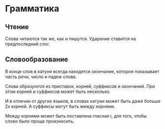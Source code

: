 # Грамматика

## Чтение

Слова читаются так же, как и пишутся.
Ударение ставится на предпоследний слог.

## Словообразование

В конце слов в катуни всегда находятся окончание, которое показывает часть речи, число и падеж слова.

Слова образуются из приставок, корней, суффиксов и окончаний.
При этом корней и суффиксов может быть несколько.

И в отличии от других языков, в словах катуни может быть даже больше 2х корней.
А суффиксы могут быть между корнями.

Между корнями может быть поставлена гласная i, для того, чтобы слово было проще произносить.
